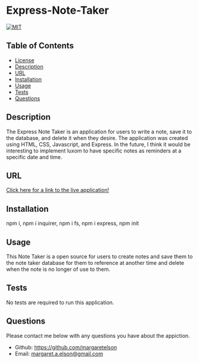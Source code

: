 # Express-Note-Taker

[![MIT](https://img.shields.io/badge/License-MIT-yellow.svg)](https://opensource.org/licenses/MIT)

## Table of Contents
* [License](#license)
* [Description](#description)
* [URL](#url)
* [Installation](#installation)
* [Usage](#usage)
* [Tests](#tests)
* [Questions](#questions)

## Description 
The Express Note Taker is an application for users to write a note, save it to the database, and delete it when they desire. The application was created using HTML, CSS, Javascript, and Express. In the future, I think it would be interesting to implement luxom to have specific notes as reminders at a specific date and time.

## URL
[Click here for a link to the live application!](https://salty-headland-62604.herokuapp.com/)


## Installation
npm i, npm i inquirer, npm i fs, npm i express, npm init

## Usage
This Note Taker is a open source for users to create notes and save them to the note taker database for them to reference at another time and delete when the note is no longer of use to them.

## Tests
No tests are required to run this application.

## Questions
Please contact me below with any questions you have about the appiction.
* Github: https://github.com/margaretelson
* Email: margaret.a.elson@gmail.com
